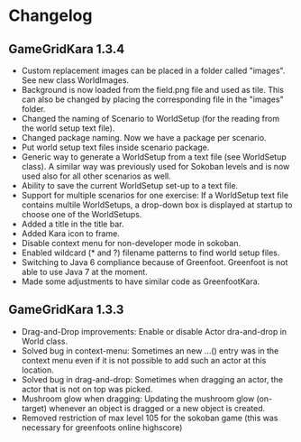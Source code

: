 # Changelog

## GameGridKara 1.3.4

* Custom replacement images can be placed in a folder called "images". See new class 
	WorldImages.
* Background is now loaded from the field.png file and used as tile. This can also
	be changed by placing the corresponding file in the "images" folder.
* Changed the naming of Scenario to WorldSetup (for the reading from the world setup 
	text file).
* Changed package naming. Now we have a package per scenario.
* Put world setup text files inside scenario package.
* Generic way to generate a WorldSetup from a text file (see WorldSetup class). A 
	similar way was previously used for Sokoban levels and is now used also for 
	all other scenarios as well.
* Ability to save the current WorldSetup set-up to a text file.
* Support for multiple scenarios for one exercise: If a WorldSetup text file contains
	multile WorldSetups, a drop-down box is displayed at startup to choose one of the
	WorldSetups. 
* Added a title in the title bar.
* Added Kara icon to frame.
* Disable context menu for non-developer mode in sokoban.
* Enabled wildcard (* and ?) filename patterns to find world setup files.
* Switching to Java 6 compliance because of Greenfoot. Greenfoot is not
	able to use Java 7 at the moment.
* Made some adjustments to have similar code as GreenfootKara.


## GameGridKara 1.3.3 

* Drag-and-Drop improvements: Enable or disable Actor dra-and-drop in World class.
* Solved bug in context-menu: Sometimes an new ...() entry was in the context menu 
	even if it is not possible to add such an actor at this location.
* Solved bug in drag-and-drop: Sometimes when dragging an actor, the actor that is 
	not on top was picked.
* Mushroom glow when dragging: Updating the mushroom glow (on-target) whenever an 
	object is dragged or a new object is created.
* Removed restriction of max level 105 for the sokoban game (this was necessary for 
	greenfoots online highscore)